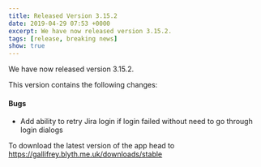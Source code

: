 ```yaml
---
title: Released Version 3.15.2
date: 2019-04-29 07:53 +0000
excerpt: We have now released version 3.15.2.
tags: [release, breaking news]
show: true
---
```


We have now released version 3.15.2.

This version contains the following changes:

#### Bugs

* Add ability to retry Jira login if login failed without need to go through login dialogs


To download the latest version of the app head to <https://gallifrey.blyth.me.uk/downloads/stable>
